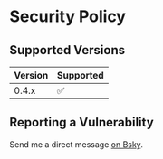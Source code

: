# Security Policy

## Supported Versions

| Version | Supported          |
| ------- | ------------------ |
| 0.4.x   | :white_check_mark: |

## Reporting a Vulnerability

Send me a direct message [on Bsky](https://bsky.app/profile/tatsh.bsky.social).
